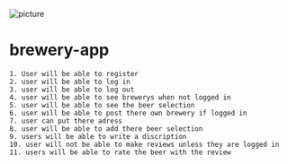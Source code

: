 ![picture](https://camo.githubusercontent.com/6ce15b81c1f06d716d753a61f5db22375fa684da/68747470733a2f2f67612d646173682e73332e616d617a6f6e6177732e636f6d2f70726f64756374696f6e2f6173736574732f6c6f676f2d39663838616536633963333837313639306533333238306663663535376633332e706e67)
# brewery-app

	1. User will be able to register
	2. user will be able to log in
	3. user will be able to log out
	4. user will be able to see brewerys when not logged in 
	5. user will be able to see the beer selection
	6. user will be able to post there own brewery if logged in
	7. user can put there adress
	8. user will be able to add there beer selection
	9. users will be able to write a discription
	10. user will not be able to make reviews unless they are logged in
	11. users will be able to rate the beer with the review



